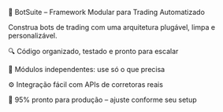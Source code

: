 🔧 BotSuite – Framework Modular para Trading Automatizado

Construa bots de trading com uma arquitetura plugável, limpa e personalizável.

🔍 Código organizado, testado e pronto para escalar

🧱 Módulos independentes: use só o que precisa

⚙️ Integração fácil com APIs de corretoras reais

🚀 95% pronto para produção – ajuste conforme seu setup